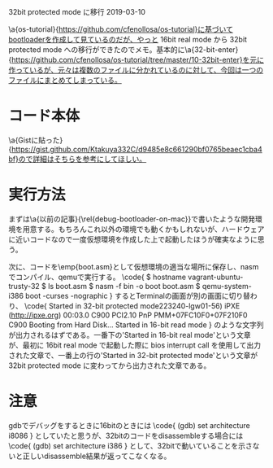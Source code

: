 32bit protected mode に移行
2019-03-10


\a{os-tutorial}{https://github.com/cfenollosa/os-tutorial}に基づいてbootloaderを作成して見ているのだが、やっと 16bit real mode から 32bit protected mode への移行ができたのでメモ。基本的に\a{32-bit-enter}{https://github.com/cfenollosa/os-tutorial/tree/master/10-32bit-enter}を元に作っているが、元々は複数のファイルに分かれているのに対して、今回は一つのファイルにまとめてしまっている。


# コード本体


\a{Gistに貼った}{https://gist.github.com/Ktakuya332C/d9485e8c661290bf0765beaec1cba4bf}ので詳細はそちらを参考にしてほしい。


# 実行方法


まずは\a{以前の記事}{\rel{debug-bootloader-on-mac}}で書いたような開発環境を用意する。もちろんこれ以外の環境でも動くかもしれないが、ハードウェアに近いコードなので一度仮想環境を作成した上で起動したほうが確実なように思う。


次に、コードを\emp{boot.asm}として仮想環境の適当な場所に保存し、nasmでコンパイル、qemuで実行する。
\code{
$ hostname
vagrant-ubuntu-trusty-32
$ ls
boot.asm
$ nasm -f bin -o boot boot.asm
$ qemu-system-i386 boot -curses -nographic
}
するとTerminalの画面が別の画面に切り替わり、
\code{
Started in 32-bit protected mode223240-lgw01-56)
iPXE (http://ipxe.org) 00:03.0 C900 PCI2.10 PnP PMM+07FC10F0+07F210F0 C900
Booting from Hard Disk...
Started in 16-bit read mode
}
のような文字列が出力されるはずである。一番下の'Started in 16-bit real mode'という文章が、最初に 16bit real mode で起動した際に bios interrupt call を使用して出力された文章で、一番上の行の'Started in 32-bit protected mode'という文章が 32bit protected mode に変わってから出力された文章である。


# 注意


gdbでデバッグをするときに16bitのときには
\code{
(gdb) set architecture i8086
}
としていたと思うが、32bitのコードをdisassembleする場合には
\code{
(gdb) set architecture i386
}
として、32bitで動いていることを示さないと正しいdisassemble結果が返ってこなくなる。
